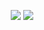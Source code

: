 <p align="center">
<img src="https://github-readme-stats.vercel.app/api?username=Amarnathcjd&show_icons=true" />
<img src="https://github-readme-stats.vercel.app/api?username=LyoSU&show_icons=true&&theme=tokyonight" />
</p>
